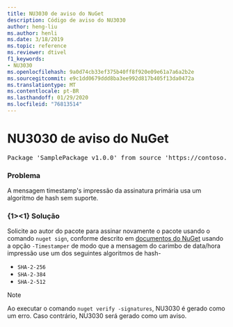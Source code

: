 ```yaml
---
title: NU3030 de aviso do NuGet
description: Código de aviso do NU3030
author: heng-liu
ms.author: henli
ms.date: 3/18/2019
ms.topic: reference
ms.reviewer: dtivel
f1_keywords:
- NU3030
ms.openlocfilehash: 9a0d74cb33ef375b40ff8f920e09e61a7a6a2b2e
ms.sourcegitcommit: e9c1dd0679ddd8ba3ee992d817b405f13da0472a
ms.translationtype: MT
ms.contentlocale: pt-BR
ms.lasthandoff: 01/29/2020
ms.locfileid: "76813514"
---
```

# <a name="nuget-warning-nu3030"></a>NU3030 de aviso do NuGet

<pre>Package 'SamplePackage v1.0.0' from source 'https://contoso.com/index.json': The primary signature's timestamp's message imprint uses an unsupported hash algorithm.</pre>

### <a name="issue"></a>Problema

A mensagem timestamp's impressão da assinatura primária usa um algoritmo de hash sem suporte.  


### <a name="solution"></a>{1&gt;&lt;1} Solução

Solicite ao autor do pacote para assinar novamente o pacote usando o comando `nuget sign`, conforme descrito em [documentos do NuGet](../../create-packages/sign-a-package.md) usando a opção `-Timestamper` de modo que a mensagem do carimbo de data/hora impressão use um dos seguintes algoritmos de hash-
* `SHA-2-256`
* `SHA-2-384`
* `SHA-2-512`


> [!Note]
> Ao executar o comando `nuget verify -signatures`, NU3030 é gerado como um erro. Caso contrário, NU3030 será gerado como um aviso.
